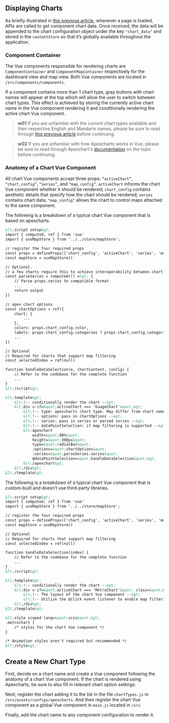## Displaying Charts
As briefly illustrated in [this previous article](/front-end/rendering-strategy), whenever a page is loaded, APIs are called to get component chart data. Once received, the data will be appended to the chart configuration object under the key `"chart_data"` and stored in the `contentStore` so that it’s globally available throughout the application.

### Component Container
The Vue components responsible for rendering charts are `ComponentContainer` and `ComponentMapContainer` respectively for the dashboard view and map view. Both Vue components are located in `/src/components/components`.

If a component contains more than 1 chart type, gray buttons with chart names will appear at the top which will allow the user to switch between chart types. This effect is achieved by storing the currently active chart name in the Vue component rendering it and conditionally rendering the active chart Vue component.

>**w01**
>If you are unfamiliar with the current chart types available and their respective English and Mandarin names, please be sure to read through [this previous article](/front-end/supported-chart-types) before continuing.

>**w02**
>If you are unfamiliar with how Apexcharts works in Vue, please be sure to read through Apexchart's [documentation](https://apexcharts.com/docs/vue-charts/) on the topic before continuing.

### Anatomy of a Chart Vue Component
All chart Vue components accept three props: `“activeChart”`, `“chart_config”`, `“series”`, and `“map_config”`. `activeChart` informs the chart Vue component whether it should be rendered; `chart_config` contains aesthetic details that specify how the chart should be rendered; `series` contains chart data; `"map_config"` allows the chart to control maps attached to the same component.

The following is a breakdown of a typical chart Vue component that is based on apexcharts.
```html
&lt;script setup&gt;
import { computed, ref } from 'vue'
import { useMapStore } from '../../store/mapStore';

// register the four required props
const props = defineProps(['chart_config', 'activeChart', 'series', 'map_config'])
const mapStore = useMapStore()

// Optional.
// a few charts require this to achieve interoperability between chart types.
const parseSeries = computed(() =&gt; {
    // Parse props.series to compatible format
    ...
    return output
})

// apex chart options
const chartOptions = ref({
    chart: {
        ...
    },
    colors: props.chart_config.color,
    labels: props.chart_config.categories ? props.chart_config.categories : [],
    ...
})

// Optional
// Required for charts that support map filtering
const selectedIndex = ref(null)

function handleDataSelection(e, chartContext, config) {
    // Refer to the codebase for the complete function
    ...
}
&lt;/script&gt;

&lt;template&gt;
    &lt;!-- conditionally render the chart --&gt;
    &lt;div v-if=&quot;activeChart === 'GuageChart'&quot;&gt;
        &lt;!-- type: apexcharts chart type. May differ from chart name in this project --&gt;
        &lt;!-- options: pass in chartOptions --&gt;
        &lt;!-- series: pass in series or parsed series --&gt;
        &lt;!-- dataPointSelection: if map filtering is supported --&gt;
        &lt;apexchart 
            width=&quot;80%&quot; 
            height=&quot;300px&quot; 
            type=&quot;radialBar&quot; 
            :options=&quot;chartOptions&quot; 
            :series=&quot;parseSeries.series&quot;
            @dataPointSelection=&quot;handleDataSelection&quot;&gt;
        &lt;/apexchart&gt;
    &lt;/div&gt;
&lt;/template&gt;
```

The following is a breakdown of a typical chart Vue component that is custom-built and doesn’t use third-party libraries.

```html
&lt;script setup&gt;
import { computed, ref } from 'vue'
import { useMapStore } from '../../store/mapStore';

// register the four required props
const props = defineProps(['chart_config', 'activeChart', 'series', 'map_config'])
const mapStore = useMapStore()

// Optional
// Required for charts that support map filtering
const selectedIndex = ref(null)

function handleDataSelection(index) {
    // Refer to the codebase for the complete function
    ...
}
&lt;/script&gt;

&lt;template&gt;
    &lt;!-- conditionally render the chart --&gt;
    &lt;div v-if=&quot;activeChart === 'MetroChart'&quot; class=&quot;metrochart&quot;&gt;
        &lt;!-- The layout of the chart Vue component --&gt;
        &lt;!-- Utilize the @click event listener to enable map filtering by data selection --&gt;
    &lt;/div&gt;
&lt;/template&gt;

&lt;style scoped lang=&quot;scss&quot;&gt;
.metrochart {
    /* styles for the chart Vue component */
}

/* Animation styles aren't required but recommended */
&lt;/style&gt;
```

## Create a New Chart Type
First, decide on a chart name and create a Vue component following the anatomy of a chart Vue component. If the chart is rendered using Apexcharts, be sure to also fill in relevant chart option settings. 

Next, register the chart adding it to the list in the file `chartTypes.js` in `/src/assets/configs/apexcharts`. And then register the chart Vue component as a global Vue component in `main.js` located in `/src`.

Finally, add the chart name to any component configuration to render it.
